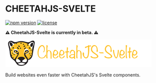 # CHEETAHJS-SVELTE

[![npm version](https://badgen.net/npm/v/cheetahjs-svelte)](https://www.npmjs.com/package/cheetahjs-svelte)
[![license](https://badgen.net/npm/license/cheetahjs-svelte)](https://github.com/cheetahjs-com/cheetahjs-svelte/blob/main/LICENSE)

**⚠️ CheetahJS-Svelte is currently in beta. ⚠️**

![Alt text](https://github.com/cheetahjs-com/cheetahjs-svelte/blob/main/cheetahjs-svelte.png?raw=true "CheetahJS logo")

<p>
    Build websites even faster with CheetahJS's Svelte components.
</p>
